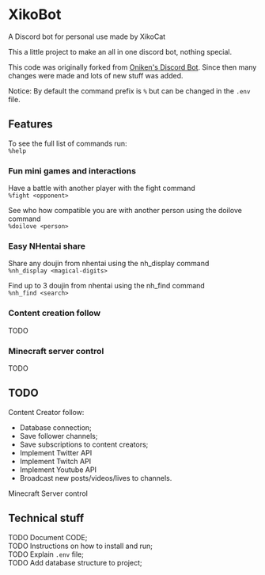 # XikoBot

A Discord bot for personal use made by XikoCat

This a little project to make an all in one discord bot, nothing special.

This code was originally forked from [Oniken's Discord Bot](https://github.com/OnikenX/discord-bot). Since then many changes were made and lots of new stuff was added.

Notice:
By default the command prefix is `%` but can be changed in the `.env` file.

## Features

To see the full list of commands run:\
`%help`

### Fun mini games and interactions

Have a battle with another player with the fight command\
 `%fight <opponent>`

See who how compatible you are with another person using the doilove command\
 `%doilove <person>`

### Easy NHentai share

Share any doujin from nhentai using the nh_display command\
 `%nh_display <magical-digits>`

Find up to 3 doujin from nhentai using the nh_find command\
 `%nh_find <search>`

### Content creation follow

TODO

### Minecraft server control

TODO

## TODO

Content Creator follow:

- Database connection;
- Save follower channels;
- Save subscriptions to content creators;
- Implement Twitter API
- Implement Twitch API
- Implement Youtube API
- Broadcast new posts/videos/lives to channels.

Minecraft Server control

## Technical stuff

TODO Document CODE;\
TODO Instructions on how to install and run;\
TODO Explain `.env` file;\
TODO Add database structure to project;
